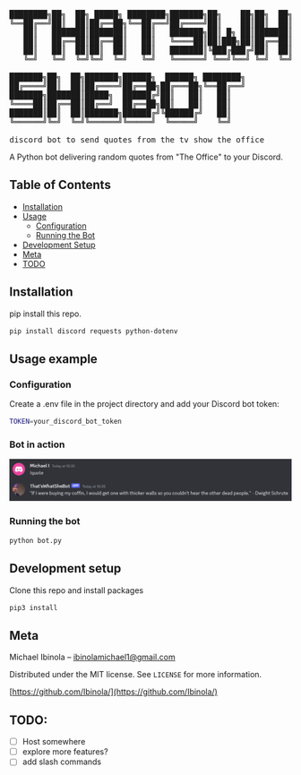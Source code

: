 <pre>
████████╗██╗  ██╗ █████╗ ████████╗███████╗██╗    ██╗██╗  ██╗ █████╗ ████████╗
╚══██╔══╝██║  ██║██╔══██╗╚══██╔══╝██╔════╝██║    ██║██║  ██║██╔══██╗╚══██╔══╝
   ██║   ███████║███████║   ██║   ███████╗██║ █╗ ██║███████║███████║   ██║   
   ██║   ██╔══██║██╔══██║   ██║   ╚════██║██║███╗██║██╔══██║██╔══██║   ██║   
   ██║   ██║  ██║██║  ██║   ██║   ███████║╚███╔███╔╝██║  ██║██║  ██║   ██║   
   ╚═╝   ╚═╝  ╚═╝╚═╝  ╚═╝   ╚═╝   ╚══════╝ ╚══╝╚══╝ ╚═╝  ╚═╝╚═╝  ╚═╝   ╚═╝   
                                                                             
███████╗██╗  ██╗███████╗██████╗  ██████╗ ████████╗                           
██╔════╝██║  ██║██╔════╝██╔══██╗██╔═══██╗╚══██╔══╝                           
███████╗███████║█████╗  ██████╔╝██║   ██║   ██║                              
╚════██║██╔══██║██╔══╝  ██╔══██╗██║   ██║   ██║                              
███████║██║  ██║███████╗██████╔╝╚██████╔╝   ██║                              
╚══════╝╚═╝  ╚═╝╚══════╝╚═════╝  ╚═════╝    ╚═╝                           
                                                                             
discord bot to send quotes from the tv show the office
</pre>

A Python bot delivering random quotes from "The Office" to your Discord.

## Table of Contents

- [Installation](#installation)
- [Usage](#usage)
  - [Configuration](#configuration)
  - [Running the Bot](#running-the-bot)
- [Development Setup](#development-setup)
- [Meta](#meta)
- [TODO](#todo)


## Installation

pip install this repo.

```sh
pip install discord requests python-dotenv
```

## Usage example

### Configuration
Create a .env file in the project directory and add your Discord bot token:

```sh
TOKEN=your_discord_bot_token
```


### Bot in action

![bot-replying-to-a-quote-command](image-1.png)

### Running the bot

```sh
python bot.py
```

## Development setup

Clone this repo and install packages

```sh
pip3 install
```

## Meta

Michael Ibinola – ibinolamichael1@gmail.com

Distributed under the MIT license. See `LICENSE` for more information.

[https://github.com/Ibinola/](https://github.com/Ibinola/)

## TODO:

- [ ] Host somewhere
- [ ] explore more features?
- [ ] add slash commands